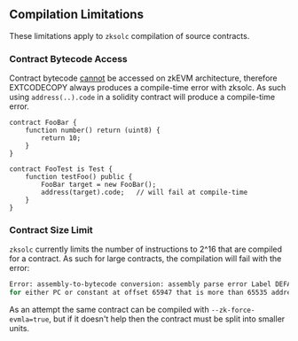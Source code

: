 ## Compilation Limitations

These limitations apply to `zksolc` compilation of source contracts.

### Contract Bytecode Access

Contract bytecode [cannot](https://docs.zksync.io/build/developer-reference/ethereum-differences/evm-instructions#extcodecopy) be accessed on zkEVM architecture, therefore EXTCODECOPY always produces a compile-time error with zksolc. As such using `address(..).code` in a solidity contract will produce a compile-time error.

```solidity
contract FooBar {
    function number() return (uint8) {
        return 10;
    }
}

contract FooTest is Test {
    function testFoo() public {
        FooBar target = new FooBar();
        address(target).code;   // will fail at compile-time
    }
}
```

### Contract Size Limit

`zksolc` currently limits the number of instructions to 2^16 that are compiled for a contract. As such for large contracts, the compilation will fail with the error:

```bash
Error: assembly-to-bytecode conversion: assembly parse error Label DEFAULT_UNWIND was tried to be used
for either PC or constant at offset 65947 that is more than 65535 addressable space
```

As an attempt the same contract can be compiled with `--zk-force-evmla=true`, but if it doesn't help then the contract must be split into smaller units.